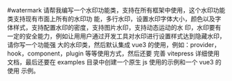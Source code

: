#watermark 请帮我编写一个水印功能类，支持在所有框架中使用，这个水印功能类支持现有市面上所有的水印功
能，多行水印，设置水印字体大小，颜色以及字体样式，支持配置水印的密度，支持图片水印，支持动态运动的水
印，水印要有一定的安全能力，例如让用用户通过开发工具对水印进行设置样式达到隐藏水印，请你写一个功能强
大的水印类，然后默认集成 vue3 的使用，例如：provider，hook，component，plugin 等等使用方式，然后还要
完善 vitepress 详细使用文档，最后还要在 examples 目录中创建一个原生 js 使用的示例和一个 vue3 的使用
示例。

